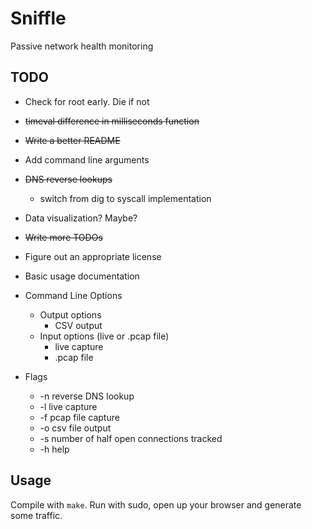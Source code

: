 # Sniffle

Passive network health monitoring

## TODO

* Check for root early. Die if not
* ~~timeval difference in milliseconds function~~
* ~~Write a better README~~
* Add command line arguments
* ~~DNS reverse lookups~~
    * switch from dig to syscall implementation
* Data visualization? Maybe?
* ~~Write more TODOs~~
* Figure out an appropriate license
* Basic usage documentation
* Command Line Options
    * Output options
      * CSV output
    * Input options (live or .pcap file)
      * live capture
      * .pcap file

* Flags
    * -n reverse DNS lookup
    * -l live capture
    * -f pcap file capture
    * -o csv file output
    * -s number of half open connections tracked
    * -h help

## Usage

Compile with `make`. Run with sudo, open up your browser and generate
some traffic.
